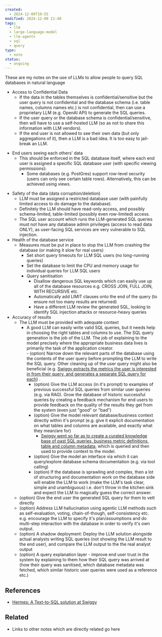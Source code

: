 ```yaml
---
created:
  - 2024-12-09T19:55
modified: 2024-12-09 21:40
tags:
  - llm
  - large-language-model
  - llm-agents
  - sql
  - query
type:
  - note
status:
  - ongoing
---
```

These are my notes on the use of LLMs to allow people to query SQL databases in natural language 

- Access to Confidential Data
	- If the data in the tables themselves is confidential/sensitive but the user query is not confidential and the database schema (i.e. table names, columns names etc.) is not confidential, then can use a proprietary LLM (e.g. OpenAI API) to generate the SQL queries. 
	- If the user query or the database schema is confidential/sensitive, then will have to use a self-hosted LLM (so as not to share this information with LLM vendors).
	- If the end user is not allowed to see their own data (but only aggregations of it), then a LLM is a bad idea. It is too easy to jail-break an LLM. 
* End users seeing each others' data
	* This should be enforced in the SQL database itself, where each end user is assigned a specific SQL database user (with specific viewing permissions):
		* Some databases (e.g. PostGres) support row-level security (users can only see certain table rows). Alternatively, this can be achieved using views.
- Safety of the data (data corruption/deletion) 
	- LLM must be assigned a restricted database user (with painfully limited access to do damage to the database).
	- Definitely the LLM should have read-only access, and possibly schema-limited, table-limited (possibly even row-limited) access.
	- The SQL user account which runs the LLM-generated SQL queries must not have any database admin privileges (access to read data ONLY), as user-facing SQL services are very vulnerable to SQL injection.
- Health of the database service
	- Measures must be put in place to stop the LLM from crashing the database (or making it slow for real users) 
		- Set short query timeouts for LLM SQL users (no long-running queries)
		* Set the database to limit the CPU and memory usage for individual queries for LLM SQL users
		* Query sanitisation
			- Disallow dangerous SQL keywords which can easily use up all of the database resources e.g. CROSS JOIN, FULL JOIN, WITH RECURSIVE etc.
			- Automatically add LIMIT clauses onto the end of the query (to ensure not too many results are returned)
			- Have a different LLM review the generated SQL, looking to identify SQL injection attacks or resource-heavy queries
- Accuracy of results
	- The LLM must be provided with adequate context
		- A good LLM can easily write valid SQL queries, but it needs help in choosing the right tables and columns to use. The SQL query generation is the job of the LLM. The job of explaining to the model precisely where the appropriate business data lives is primarily the task of the application creator.   
				- (option) Narrow down the relevant parts of the database using the contents of the user query before prompting the LLM to write the SQL query. Other cleaning up of the user query might also be beneficial (e.g. [Swiggy extracts the metrics the user is interested in from their query, and generates a separate SQL query for each](https://bytes.swiggy.com/hermes-a-text-to-sql-solution-at-swiggy-81573fb4fb6e)) .  
			- (option) Give the LLM access (in it's prompt) to examples of previous successful SQL queries from similar user queries (e.g. via RAG). Grow the database of historic successful queries by creating a feedback mechanism for end users to provide feedback on the quality of the results they get from the system (even just "good" or "bad")
			- (option) Give the model relevant database/business context directly within it's prompt (e.g. give it explicit documentation on what tables and columns are available, and exactly what they mean/are for)
				- [Swiggy went so far as to create a curated knowledge base of past SQL queries, business metric definitions, table and column metadata](https://bytes.swiggy.com/hermes-a-text-to-sql-solution-at-swiggy-81573fb4fb6e), which is queried and then used to provide context to the model.
			- (option) Give the model an interface via which it can query/explore database schema documentation (e.g. via tool calling) 
			- (option) If the database is sprawling and complex, then a lot of structuring and documentation work on the database side will enable the LLM to work (make the LLM's task clear, simple and unambiguous) i.e. don't throw in the kitchen sink and expect the LLM to magically guess the correct answer.
	- (option) Give the end user the generated SQL query for them to vett directly
	- (option) Address LLM hallucination using agentic LLM methods such as self-evaluation, voting, chain-of-though, self-consistency etc. e.g. encourage the LLM to specify it's plan/assumptions and do multi-step interaction with the database in order to verify it's own output.
	- (option) A shadow deployment: Deploy the LLM solution alongside actual analysts writing SQL queries (not showing the LLM result to the end user), and compare the LLM output to the the real analyst output
	- (option) A query explanation layer - improve end user trust in the system by explaining to them how their SQL query was arrived at (how their query was sanitised, which database metadata was fetched, which similar historic user queries were used as a reference etc.)
## References
* [Hermes: A Text-to-SQL solution at Swiggy](https://bytes.swiggy.com/hermes-a-text-to-sql-solution-at-swiggy-81573fb4fb6e)
## Related
* Links to other notes which are directly related go here